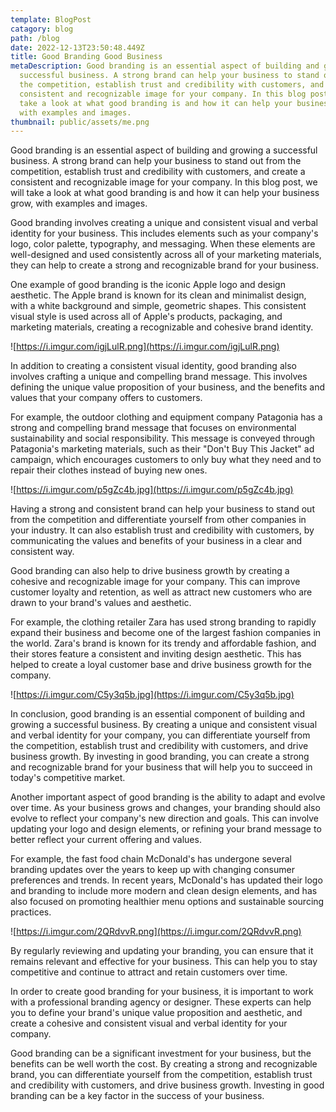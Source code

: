 ```yaml
---
template: BlogPost
catagory: blog
path: /blog
date: 2022-12-13T23:50:48.449Z
title: Good Branding Good Business
metaDescription: Good branding is an essential aspect of building and growing a
  successful business. A strong brand can help your business to stand out from
  the competition, establish trust and credibility with customers, and create a
  consistent and recognizable image for your company. In this blog post, we will
  take a look at what good branding is and how it can help your business grow,
  with examples and images.
thumbnail: public/assets/me.png
---
```

<!--StartFragment-->

Good branding is an essential aspect of building and growing a successful business. A strong brand can help your business to stand out from the competition, establish trust and credibility with customers, and create a consistent and recognizable image for your company. In this blog post, we will take a look at what good branding is and how it can help your business grow, with examples and images.

Good branding involves creating a unique and consistent visual and verbal identity for your business. This includes elements such as your company's logo, color palette, typography, and messaging. When these elements are well-designed and used consistently across all of your marketing materials, they can help to create a strong and recognizable brand for your business.

One example of good branding is the iconic Apple logo and design aesthetic. The Apple brand is known for its clean and minimalist design, with a white background and simple, geometric shapes. This consistent visual style is used across all of Apple's products, packaging, and marketing materials, creating a recognizable and cohesive brand identity.

![https://i.imgur.com/igjLulR.png](https://i.imgur.com/igjLulR.png)

In addition to creating a consistent visual identity, good branding also involves crafting a unique and compelling brand message. This involves defining the unique value proposition of your business, and the benefits and values that your company offers to customers.

For example, the outdoor clothing and equipment company Patagonia has a strong and compelling brand message that focuses on environmental sustainability and social responsibility. This message is conveyed through Patagonia's marketing materials, such as their "Don't Buy This Jacket" ad campaign, which encourages customers to only buy what they need and to repair their clothes instead of buying new ones.

![https://i.imgur.com/p5gZc4b.jpg](https://i.imgur.com/p5gZc4b.jpg)

Having a strong and consistent brand can help your business to stand out from the competition and differentiate yourself from other companies in your industry. It can also establish trust and credibility with customers, by communicating the values and benefits of your business in a clear and consistent way.

Good branding can also help to drive business growth by creating a cohesive and recognizable image for your company. This can improve customer loyalty and retention, as well as attract new customers who are drawn to your brand's values and aesthetic.

For example, the clothing retailer Zara has used strong branding to rapidly expand their business and become one of the largest fashion companies in the world. Zara's brand is known for its trendy and affordable fashion, and their stores feature a consistent and inviting design aesthetic. This has helped to create a loyal customer base and drive business growth for the company.

![https://i.imgur.com/C5y3q5b.jpg](https://i.imgur.com/C5y3q5b.jpg)

In conclusion, good branding is an essential component of building and growing a successful business. By creating a unique and consistent visual and verbal identity for your company, you can differentiate yourself from the competition, establish trust and credibility with customers, and drive business growth. By investing in good branding, you can create a strong and recognizable brand for your business that will help you to succeed in today's competitive market.

Another important aspect of good branding is the ability to adapt and evolve over time. As your business grows and changes, your branding should also evolve to reflect your company's new direction and goals. This can involve updating your logo and design elements, or refining your brand message to better reflect your current offering and values.

For example, the fast food chain McDonald's has undergone several branding updates over the years to keep up with changing consumer preferences and trends. In recent years, McDonald's has updated their logo and branding to include more modern and clean design elements, and has also focused on promoting healthier menu options and sustainable sourcing practices.

![https://i.imgur.com/2QRdvvR.png](https://i.imgur.com/2QRdvvR.png)

By regularly reviewing and updating your branding, you can ensure that it remains relevant and effective for your business. This can help you to stay competitive and continue to attract and retain customers over time.

In order to create good branding for your business, it is important to work with a professional branding agency or designer. These experts can help you to define your brand's unique value proposition and aesthetic, and create a cohesive and consistent visual and verbal identity for your company.

Good branding can be a significant investment for your business, but the benefits can be well worth the cost. By creating a strong and recognizable brand, you can differentiate yourself from the competition, establish trust and credibility with customers, and drive business growth. Investing in good branding can be a key factor in the success of your business.

<!--EndFragment-->